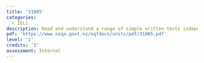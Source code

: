 ```yaml
---
title: '31005'
categories:
  - IEL1
description: Read and understand a range of simple written texts independently (EL)
pdf: 'https://www.nzqa.govt.nz/nqfdocs/units/pdf/31005.pdf'
level: '1'
credits: '5'
assessment: Internal
---
```


